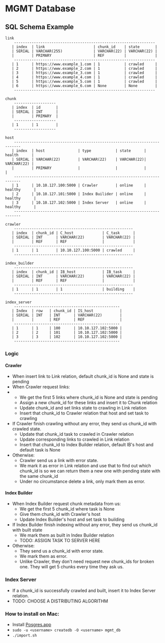 # MGMT Database

## SQL Schema Example

```
link
    ----------------------------------------------------------------
   | index  | link                      | chunk_id    | state       |
   | SERIAL | VARCHAR(255)              | VARCHAR(22) | VARCHAR(22) |
   |        | PRIMARY                   | REF         |             |
    ----------------------------------------------------------------
   | 1      | https://www.example_1.com | 1           | crawled     |
   | 2      | https://www.example_2.com | 1           | crawled     | 
   | 3      | https://www.example_3.com | 1           | crawled     | 
   | 4      | https://www.example_4.com | 1           | crawled     |
   | 5      | https://www.example_5.com | 1           | crawled     |  
   | 6      | https://www.example_6.com | None        | None        | 
    ----------------------------------------------------------------

chunk
    -------------------
   | index  | id       |
   | SERIAL | INT      |
   |        | PRIMARY  |
    -------------------
   | 1      | 1        |
    -------------------
   
host
    -------------------------------------------------------------------------
   | index  | host               | type           | state      | health      |
   | SERIAL | VARCHAR(22)        | VARCHAR(22)    | VARCHAR(22)| VARCHAR(22) |   
   |        | PRIMARY            |                |            |             |   
    -------------------------------------------------------------------------
   | 1      | 10.10.127.100:5000 | Crawler        | online     | healthy      |
   | 2      | 10.10.127.101:5000 | Index Builider | online     | healthy      |
   | 3      | 10.10.127.102:5000 | Index Server   | online     | healthy      |
    -------------------------------------------------------------------------

crawler
    ------------------------------------------------------
   | index  | chunk_id | C_host             | C_task      |
   | SERIAL | INT      | VARCHAR(22)        | VARCHAR(22) |
   |        | REF      | REF                |             | 
    ------------------------------------------------------
   | 1      | 1        | 10.10.127.100:5000 | crawled     |
    ------------------------------------------------------

index_builder
    ------------------------------------------------------
   | index  | chunk_id | IB_host            | IB_task     | 
   | SERIAL | INT      | VARCHAR(22)        | VARCHAR(22) | 
   |        | REF      | REF                |             |
    ------------------------------------------------------
   | 1      | 1        | 1                  | building    |
    ------------------------------------------------------

index_server
    ------------------------------------------------
   | Index  | row   | chunk_id | IS_host            | 
   | SERIAL | INT   | INT      | VARCHAR(22)        | 
   |        |       | REF      | REF                |
    ------------------------------------------------
   | 1      | 1     | 100      | 10.10.127.102:5000 |
   | 2      | 2     | 101      | 10.10.127.102:5000 |
   | 3      | 3     | 102      | 10.10.127.102:5000 |
    ------------------------------------------------
```


### Logic

#### Crawler
- When insert link to Link relation, default chunk_id is None and state is pending
- When Crawler request links:
- - We get the first 5 links where chunk_id is None and state is pending
  - Assign a new chunk_id for these links and insert it to Chunk relation 
  - Update chunk_id and set links state to crawling in Link relation
  - Insert that chunk_id to Crawler relation that host and set task to crawling
- If Crawler finish crawling without any error, they send us chunk_id with crawled state.
  - Update that chunk_id task to crawled in Crawler relation
  - Update corresponding links to crawled in Link relation
  - Insert that chunk_id to Index Builder relation, default IB's host and default task is None
- Otherwise:
  - Crawler send us a link with error state. 
  - We mark it as error in Link relation and use that to find out which chunk_id is 
  so we can return them a new one with pending state with the same chunk_id
  - Under no circumstance delete a link, only mark them as error.

#### Index Builder
- When Index Builder request chunk metadata from us:
  - We get the first 5 chunk_id where task is None
  - Give them chunk_id with Crawler's host
  - Update Index Builder's host and set task to building
- If Index Builder finish indexing without any error, they send us chunk_id with built state
  - We mark them as built in Index Builder relation
  - TODO: ASSIGN TASK TO SERVER HERE 
- Otherwise:
  - They send us a chunk_id with error state.
  - We mark them as error.
  - Unlike Crawler, they don't need request new chunk_ids for broken one.
  They will get 5 chunks every time they ask us. 

### Index Server
- If a chunk_id is successfully crawled and built, insert it to Index Server relation.
- TODO: CHOOSE A DISTRIBUTING ALGORITHM

### How to install on Mac:
- Install [Posgres.app](https://postgresapp.com)
- `sudo -u <username> createdb -O <username> mgmt_db`
- `./import.sh`